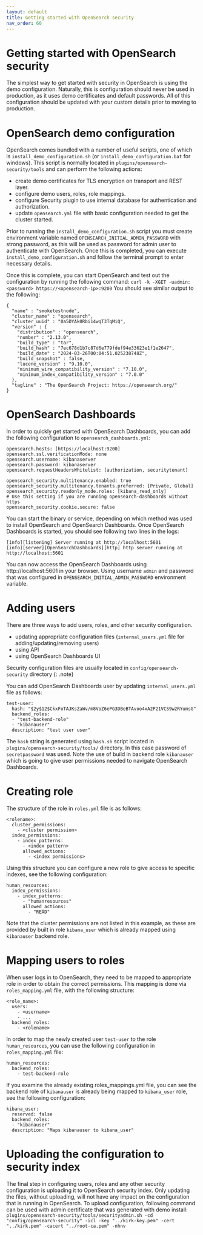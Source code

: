 ```yaml
---
layout: default
title: Getting started with OpenSearch security
nav_order: 60
---
```


# Getting started with OpenSearch security
The simplest way to get started with security in OpenSearch is using the demo configuration. Naturally, this is configuration should never be used in production, as it uses demo certificates and default passwords. All of this configuration should be updated with your custom details prior to moving to production.

# OpenSearch demo configuration
OpenSearch comes bundled with a number of useful scripts, one of which is `install_demo_configuration.sh` (or `install_demo_configuration.bat` for windows).
This script is normally located in `plugins/opensearch-security/tools` and can perform the following actions:
- create demo certificates for TLS encryption on transport and REST layer.
- configure demo users, roles, role mappings.
- configure Security plugin to use internal database for authentication and authorization.
- update `opensearch.yml` file with basic configuration needed to get the cluster started.

Prior to running the `install_demo_configuration.sh` script you must create environment variable named `OPENSEARCH_INITIAL_ADMIN_PASSWORD` with strong password, as this will be used as password for admin user to authenticate with OpenSearch. Once this is completed, you can execute `install_demo_configuration.sh` and follow the terminal prompt to enter necessary details.

Once this is complete, you can start OpenSearch and test out the configuration by running the following command:
`curl -k -XGET -uadmin:<password> https://<opensearch-ip>:9200`
You should see similar output to the following:
```
{
  "name" : "smoketestnode",
  "cluster_name" : "opensearch",
  "cluster_uuid" : "0a5DYAk0Rbi14wqT3TqMiQ",
  "version" : {
    "distribution" : "opensearch",
    "number" : "2.13.0",
    "build_type" : "tar",
    "build_hash" : "7ec678d1b7c87d6e779fdef94e33623e1f1e2647",
    "build_date" : "2024-03-26T00:04:51.025238748Z",
    "build_snapshot" : false,
    "lucene_version" : "9.10.0",
    "minimum_wire_compatibility_version" : "7.10.0",
    "minimum_index_compatibility_version" : "7.0.0"
  },
  "tagline" : "The OpenSearch Project: https://opensearch.org/"
}
```
# OpenSearch Dashboards
In order to quickly get started with OpenSearch Dashboards, you can add the following configuration to `opensearch_dashboards.yml`:
```
opensearch.hosts: [https://localhost:9200]
opensearch.ssl.verificationMode: none
opensearch.username: kibanaserver
opensearch.password: kibanaserver
opensearch.requestHeadersWhitelist: [authorization, securitytenant]

opensearch_security.multitenancy.enabled: true
opensearch_security.multitenancy.tenants.preferred: [Private, Global]
opensearch_security.readonly_mode.roles: [kibana_read_only]
# Use this setting if you are running opensearch-dashboards without https
opensearch_security.cookie.secure: false
```
You can start the binary or service, depending on which method was used to install OpenSearch and OpenSearch Dashboards.
Once OpenSearch Dashboards is started, you should see following two lines in the logs:
```
[info][listening] Server running at http://localhost:5601
[info][server][OpenSearchDashboards][http] http server running at http://localhost:5601
```

You can now access the OpenSearch Dashboards using http://localhost:5601 in your browser. Using username `admin` and password that was configured in `OPENSEARCH_INITIAL_ADMIN_PASSWORD` environment variable.

# Adding users
There are three ways to add users, roles, and other security configuration.
  - updating appropriate configuration files (`internal_users.yml` file for adding/updating/removing users) 
  - using API
  - using OpenSearch Dashboards UI

Security configuration files are usually located in `config/opensearch-security` directory
{: .note}

You can add OpenSearch Dashboards user by updating `internal_users.yml` file as follows: 

```
test-user:
  hash: "$2y$12$CkxFoTAJKsZaWv/m8VoZ6ePG3DBeBTAvoo4xA2P21VCS9w2RYumsG"
  backend_roles:
  - "test-backend-role"
  - "kibanauser"
  description: "test user user"
```
The `hash` string is generated using `hash.sh` script located in `plugins/opensearch-security/tools/` directory. In this case password of `secretpassword` was used.
Note the use of build in backend role `kibanauser` which is going to give user permissions needed to navigate OpenSearch Dashboards.

# Creating role

The structure of the role in `roles.yml` file is as follows:
```
<rolename>:
  cluster_permissions:
    - <cluster permission>
  index_permissions:
    - index_patterns:
      - <index pattern>
      allowed_actions:
        - <index permissions>
```

Using this structure you can configure a new role to give access to specific indexes, see the following configuration:

```
human_resources:
  index_permissions:
    - index_patterns:
      - "humanresources"
      allowed_actions:
        - "READ"
```
Note that the cluster permissions are not listed in this example, as these are provided by built in role `kibana_user` which is already mapped using `kibanauser` backend role.

# Mapping users to roles
When user logs in to OpenSearch, they need to be mapped to appropriate role in order to obtain the correct permissions. This mapping is done via `roles_mapping.yml` file, with the following structure:
```
<role_name>:
  users:
    - <username>
    - ...
  backend_roles:
    - <rolename>
```

In order to map the newly created user `test-user` to the role `human_resources`, you can use the following configuration in `roles_mapping.yml` file:
```
human_resources:
  backend_roles:
    - test-backend-role
```

If you examine the already existing roles_mappings.yml file, you can see the backend role of `kibanauser` is already being mapped to `kibana_user` role, see the following configuration:
```
kibana_user:
  reserved: false
  backend_roles:
  - "kibanauser"
  description: "Maps kibanauser to kibana_user"
```

# Uploading the configuration to security index
The final step in configuring users, roles and any other security configuration is uploading it to OpenSearch security index. Only updating the files, without uploading, will not have any impact on the configuration that is running in OpenSearch. 
To upload configuration, following command can be used with admin certificate that was generated with demo install:
`plugins/opensearch-security/tools/securityadmin.sh -cd "config/opensearch-security" -icl -key "../kirk-key.pem" -cert "../kirk.pem" -cacert "../root-ca.pem" -nhnv`
